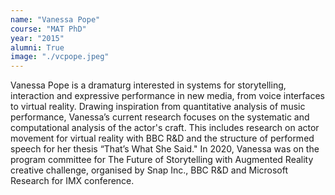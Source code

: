 ```yaml
---
name: "Vanessa Pope"
course: "MAT PhD"
year: "2015"
alumni: True
image: "./vcpope.jpeg"
---
```

Vanessa Pope is a dramaturg interested in systems for storytelling, interaction and expressive performance in new media, from voice interfaces to virtual reality. Drawing inspiration from quantitative analysis of music performance, Vanessa’s current research focuses on the systematic and computational analysis of the actor's craft. This includes research on actor movement for virtual reality with BBC R&D and the structure of performed speech for her thesis “That’s What She Said." In 2020, Vanessa was on the program committee for The Future of Storytelling with Augmented Reality creative challenge, organised by Snap Inc., BBC R&D and Microsoft Research for IMX conference.